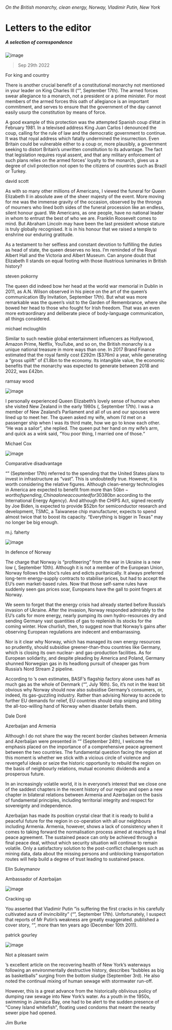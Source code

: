 ###### On the British monarchy, clean energy, Norway, Vladimir Putin, New York
# Letters to the editor 
##### A selection of correspondence 
![image](images/20220917_LDD001.jpg) 
> Sep 29th 2022 
For king and country
There is another crucial benefit of a constitutional monarchy not mentioned in your leader on King Charles III (“”, September 17th). The armed forces swear allegiance to a monarch, not a president or a prime minister. For most members of the armed forces this oath of allegiance is an important commitment, and serves to ensure that the government of the day cannot easily usurp the constitution by means of force.
A good example of this protection was the attempted Spanish coup d’état in February 1981. In a televised address King Juan Carlos I denounced the coup, calling for the rule of law and the democratic government to continue. It was that royal address which fatally undermined the insurrection. Even Britain could be vulnerable either to a coup or, more plausibly, a government seeking to distort Britain’s unwritten constitution to its advantage. The fact that legislation requires royal assent, and that any military enforcement of such plans relies on the armed forces’ loyalty to the monarch, gives us a degree of civil protection not open to the citizens of countries such as Brazil or Turkey.
david scott

As with so many other millions of Americans, I viewed the funeral for Queen Elizabeth II in absolute awe of the sheer majesty of the event. More moving for me was the immense gravity of the occasion, observed by the throngs of mourners who lined both sides of the funeral procession like an endless, silent honour guard. We Americans, as one people, have no national leader in whom to entrust the best of who we are. Franklin Roosevelt comes to mind. But Abraham Lincoln may have been the last president whose stature is truly globally recognised. It is in his honour that we raised a temple to enshrine our enduring gratitude. 
As a testament to her selfless and constant devotion to fulfilling the duties as head of state, the queen deserves no less. I’m reminded of the Royal Albert Hall and the Victoria and Albert Museum. Can anyone doubt that Elizabeth II stands on equal footing with those illustrious luminaries in British history?
steven pokorny

The queen did indeed bow her head at the world war memorial in Dublin in 2011, as A.N. Wilson observed in his piece on the art of the queen’s communication (By Invitation, September 17th). But what was more remarkable was the queen’s visit to the Garden of Remembrance, where she bowed her head to those who fought for Irish freedom. That was an even more extraordinary and deliberate piece of body-language communication, all things considered. 
michael mcloughlin

Similar to such newbie global entertainment influencers as Hollywood, Amazon Prime, Netflix, YouTube, and so on, the British monarchy is a unique national treasure in more ways than one. In 2017 Brand Finance estimated that the royal family cost £292m ($376m) a year, while generating a “gross uplift” of £1.8bn to the economy. Its intangible value, the economic benefits that the monarchy was expected to generate between 2018 and 2022, was £42bn.
ramsay wood

![image](images/20220917_OBP001.jpg) 

I personally experienced Queen Elizabeth’s lovely sense of humour when she visited New Zealand in the early 1980s (, September 17th). I was a member of New Zealand’s Parliament and all of us and our spouses were lined up to meet her. The queen asked my wife, whom I’d met on a passenger ship when I was its third mate, how we go to know each other. “He was a sailor”, she replied. The queen put her hand on my wife’s arm, and quick as a wink said, “You poor thing, I married one of those.“ 
Michael Cox

![image](images/20220917_USP002.jpg) 

Comparative disadvantage
“” (September 17th) referred to the spending that the United States plans to invest in infrastructure as “vast”. This is undoubtedly true. However, it is worth considering the relative figures. Although clean-energy technologies in America are expected to benefit from more than $50bn-worth of spending, China alone accounted for 30% of the global clean-energy investment in 2021 ($380bn according to the International Energy Agency). And although the CHIPS Act, signed recently by Joe Biden, is expected to provide $52bn for semiconductor research and development, TSMC, a Taiwanese chip manufacturer, expects to spend almost twice that to boost its capacity. “Everything is bigger in Texas” may no longer be big enough.
m.j. faherty

![image](images/20220910_EUD000.jpg) 

In defence of Norway
The charge that Norway is “profiteering” from the war in Ukraine is a new low (, September 10th). Although it is not a member of the European Union, Norway follows the bloc’s rules and edicts puritanically. It always preferred long-term energy-supply contracts to stabilise prices, but had to accept the EU’s own market-based rules. Now that those self-same rules have suddenly seen gas prices soar, Europeans have the gall to point fingers at Norway.
We seem to forget that the energy crisis had already started before Russia’s invasion of Ukraine. After the invasion, Norway responded admirably to the EU’s calls for more energy, nearly pumping its own hydro-resources dry and sending Germany vast quantities of gas to replenish its stocks for the coming winter. How churlish, then, to suggest now that Norway’s gains after observing European regulations are indecent and embarrassing. 
Nor is it clear why Norway, which has managed its own energy resources so prudently, should subsidise greener-than-thou countries like Germany, which is closing its own nuclear- and gas-production facilities. As for European solidarity, and despite pleading by America and Poland, Germany shunned Norwegian gas in its headlong pursuit of cheaper gas from Russia’s Nord Stream 2 pipeline. 
According to ’s own estimates, BASF’s flagship factory alone uses half as much gas as the whole of Denmark (“”, July 16th). So, it’s not in the least bit obvious why Norway should now also subsidise Germany’s consumers, or, indeed, its gas-guzzling industry. Rather than advising Norway to accede to further EU demands for relief, EU countries should stop sniping and biting the all-too-willing hand of Norway when disaster befalls them.
Dale Doré

Azerbaijan and Armenia
Although I do not share the way the recent border clashes between Armenia and Azerbaijan were presented in “” (September 24th), I welcome the emphasis placed on the importance of a comprehensive peace agreement between the two countries. The fundamental question facing the region at this moment is whether we stick with a vicious circle of violence and revengeful ideals or seize the historic opportunity to rebuild the region on the basis of neighbourly relations, mutual economic dividends and a prosperous future. 
In an increasingly volatile world, it is in everyone’s interest that we close one of the saddest chapters in the recent history of our region and open a new chapter in bilateral relations between Armenia and Azerbaijan on the basis of fundamental principles, including territorial integrity and respect for sovereignty and independence. 
Azerbaijan has made its position crystal clear that it is ready to build a peaceful future for the region in co-operation with all our neighbours including Armenia. Armenia, however, shows a lack of consistency when it comes to taking forward the normalisation process aimed at reaching a final peace agreement. The sustained peace can only be achieved through a final peace deal, without which security situation will continue to remain volatile. Only a satisfactory solution to the post-conflict challenges such as mining data, data about the missing persons and unblocking transportation routes will help build a degree of trust leading to sustained peace. 
Elin Suleymanov
Ambassador of Azerbaijan

![image](images/20220924_LDP001.jpg) 

Cracking up
You asserted that Vladimir Putin “is suffering the first cracks in his carefully cultivated aura of invincibility” (“”, September 17th). Unfortunately, I suspect that reports of Mr Putin’s weakness are greatly exaggerated.  published a cover story, “”, more than ten years ago (December 10th 2011).
patrick gourley

![image](images/20220903_USD000.jpg) 

Not a pleasant swim
’s excellent article on the recovering health of New York’s waterways following an environmentally destructive history, describes “bubbles as big as basketballs” surging from the bottom sludge (September 3rd). He also noted the continual mixing of human sewage with stormwater run-off. 
However, this is a great advance from the historically oblivious policy of dumping raw sewage into New York’s water. As a youth in the 1950s, swimming in Jamaica Bay, one had to be alert to the sudden presence of “Coney Island whitefish”, floating used condoms that meant the nearby sewer pipe had opened.
Jim Burke

